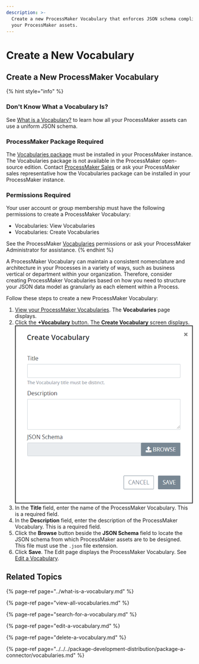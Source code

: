 ```yaml
---
description: >-
  Create a new ProcessMaker Vocabulary that enforces JSON schema compliance in
  your ProcessMaker assets.
---
```


# Create a New Vocabulary

## Create a New ProcessMaker Vocabulary

{% hint style="info" %}
### Don't Know What a Vocabulary Is?

See [What is a Vocabulary?](../what-is-a-vocabulary.md) to learn how all your ProcessMaker assets can use a uniform JSON schema.

### ProcessMaker Package Required

The [Vocabularies package](../../../package-development-distribution/package-a-connector/vocabularies.md) must be installed in your ProcessMaker instance. The Vocabularies package is not available in the ProcessMaker open-source edition. Contact [ProcessMaker Sales](mailto:sales@processmaker.com) or ask your ProcessMaker sales representative how the Vocabularies package can be installed in your ProcessMaker instance.

### Permissions Required

Your user account or group membership must have the following permissions to create a ProcessMaker Vocabulary:

* Vocabularies: View Vocabularies
* Vocabularies: Create Vocabularies

See the ProcessMaker [Vocabularies](../../../processmaker-administration/permission-descriptions-for-users-and-groups.md#vocabularies) permissions or ask your ProcessMaker Administrator for assistance.
{% endhint %}

A ProcessMaker Vocabulary can maintain a consistent nomenclature and architecture in your Processes in a variety of ways, such as business vertical or department within your organization. Therefore, consider creating ProcessMaker Vocabularies based on how you need to structure your JSON data model as granularly as each element within a Process.

Follow these steps to create a new ProcessMaker Vocabulary:

1. [View your ProcessMaker Vocabularies](view-all-vocabularies.md#view-all-vocabularies). The **Vocabularies** page displays.
2. Click the **+Vocabulary** button. The **Create Vocabulary** screen displays. ![](../../../.gitbook/assets/create-vocabulary-screen-processes.png) 
3. In the **Title** field, enter the name of the ProcessMaker Vocabulary. This is a required field.
4. In the **Description** field, enter the description of the ProcessMaker Vocabulary. This is a required field.
5. Click the **Browse** button beside the **JSON Schema** field to locate the JSON schema from which ProcessMaker assets are to be designed. This file must use the `.json` file extension.
6. Click **Save**. The Edit page displays the ProcessMaker Vocabulary. See [Edit a Vocabulary](edit-a-vocabulary.md).

## Related Topics

{% page-ref page="../what-is-a-vocabulary.md" %}

{% page-ref page="view-all-vocabularies.md" %}

{% page-ref page="search-for-a-vocabulary.md" %}

{% page-ref page="edit-a-vocabulary.md" %}

{% page-ref page="delete-a-vocabulary.md" %}

{% page-ref page="../../../package-development-distribution/package-a-connector/vocabularies.md" %}

